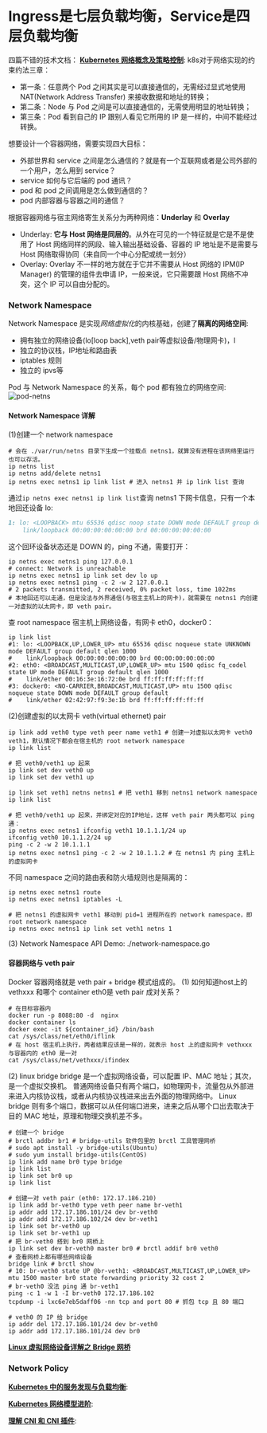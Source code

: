 
# Ingress是七层负载均衡，Service是四层负载均衡
四篇不错的技术文档：
**[Kubernetes 网络概念及策略控制](https://mp.weixin.qq.com/s/kjOAlKTwaMZzVOiSuJE6fQ)**:
k8s对于网络实现的约束约法三章：
* 第一条：任意两个 Pod 之间其实是可以直接通信的，无需经过显式地使用 NAT(Network Address Transfer) 来接收数据和地址的转换；
* 第二条：Node 与 Pod 之间是可以直接通信的，无需使用明显的地址转换；
* 第三条：Pod 看到自己的 IP 跟别人看见它所用的 IP 是一样的，中间不能经过转换。

想要设计一个容器网络，需要实现四大目标：
* 外部世界和 service 之间是怎么通信的？就是有一个互联网或者是公司外部的一个用户，怎么用到 service？
* service 如何与它后端的 pod 通讯？
* pod 和 pod 之间调用是怎么做到通信的？
* pod 内部容器与容器之间的通信？

根据容器网络与宿主网络寄生关系分为两种网络：**Underlay** 和 **Overlay**
* Underlay: **它与 Host 网络是同层的**。从外在可见的一个特征就是它是不是使用了 Host 网络同样的网段、输入输出基础设备、容器的 IP 地址是不是需要与 Host 网络取得协同（来自同一个中心分配或统一划分）
* Overlay: Overlay 不一样的地方就在于它并不需要从 Host 网络的 IPM(IP Manager) 的管理的组件去申请 IP，一般来说，它只需要跟 Host 网络不冲突，这个 IP 可以自由分配的。

### Network Namespace
Network Namespace 是实现*网络虚拟化*的内核基础，创建了**隔离的网络空间**:
* 拥有独立的网络设备(lo[loop back],veth pair等虚拟设备/物理网卡)，l
* 独立的协议栈，IP地址和路由表
* iptables 规则
* 独立的 ipvs等

Pod 与 Network Namespace 的关系，每个 pod 都有独立的网络空间:
![pod-netns](https://mmbiz.qpic.cn/mmbiz_png/yvBJb5Iiafvlb8OibYd4dhFaNUPC2ACB78w7ib880uV985T2DagSYxTPo3op8dNknKTeGKMYRccOmVdPyVmb3TB0w/640?wx_fmt=png&tp=webp&wxfrom=5&wx_lazy=1&wx_co=1)


#### Network Namespace 详解
(1)创建一个 network namespace
```shell script
# 会在 ./var/run/netns 目录下生成一个挂载点 netns1，就算没有进程在该网络里运行也可以存活。
ip netns list
ip netns add/delete netns1
ip netns exec netns1 ip link list # 进入 netns1 并 ip link list 查询
```
通过`ip netns exec netns1 ip link list`查询 netns1 下网卡信息，只有一个本地回还设备 lo:
```markdown
1: lo: <LOOPBACK> mtu 65536 qdisc noop state DOWN mode DEFAULT group default qlen 1000
    link/loopback 00:00:00:00:00:00 brd 00:00:00:00:00:00
```
这个回环设备状态还是 DOWN 的，ping 不通，需要打开：
```shell script
ip netns exec netns1 ping 127.0.0.1
# connect: Network is unreachable
ip netns exec netns1 ip link set dev lo up
ip netns exec netns1 ping -c 2 -w 2 127.0.0.1
# 2 packets transmitted, 2 received, 0% packet loss, time 1022ms
# 本地回还可以走通，但是没法与外界通信(与宿主主机上的网卡)，就需要在 netns1 内创建一对虚拟的以太网卡，即 veth pair。
```

查 root namespace 宿主机上网络设备，有网卡 eth0，docker0：
```shell script
ip link list
#1: lo: <LOOPBACK,UP,LOWER_UP> mtu 65536 qdisc noqueue state UNKNOWN mode DEFAULT group default qlen 1000
#    link/loopback 00:00:00:00:00:00 brd 00:00:00:00:00:00
#2: eth0: <BROADCAST,MULTICAST,UP,LOWER_UP> mtu 1500 qdisc fq_codel state UP mode DEFAULT group default qlen 1000
#    link/ether 00:16:3e:16:72:0e brd ff:ff:ff:ff:ff:ff
#3: docker0: <NO-CARRIER,BROADCAST,MULTICAST,UP> mtu 1500 qdisc noqueue state DOWN mode DEFAULT group default
#    link/ether 02:42:97:f9:3e:1b brd ff:ff:ff:ff:ff:ff
```

(2)创建虚拟的以太网卡 veth(virtual ethernet) pair
```shell script
ip link add veth0 type veth peer name veth1 # 创建一对虚拟以太网卡 veth0 veth1，默认情况下都会在宿主机的 root network namespace
ip link list

# 把 veth0/veth1 up 起来
ip link set dev veth0 up
ip link set dev veth1 up

ip link set veth1 netns netns1 # 把 veth1 移到 netns1 network namespace
ip link list
 
# 把 veth0/veth1 up 起来，并绑定对应的IP地址，这样 veth pair 两头都可以 ping 通：
ip netns exec netns1 ifconfig veth1 10.1.1.1/24 up
ifconfig veth0 10.1.1.2/24 up
ping -c 2 -w 2 10.1.1.1
ip netns exec netns1 ping -c 2 -w 2 10.1.1.2 # 在 netns1 内 ping 主机上的虚拟网卡
```

不同 namespace 之间的路由表和防火墙规则也是隔离的：
```shell script
ip netns exec netns1 route
ip netns exec netns1 iptables -L

# 把 netns1 的虚拟网卡 veth1 移动到 pid=1 进程所在的 network namespace，即 root network namespace
ip netns exec netns1 ip link set veth1 netns 1
```

(3) Network Namespace API
Demo:
./network-namespace.go


#### 容器网络与 veth pair
Docker 容器网络就是 veth pair + bridge 模式组成的。
(1) 如何知道host上的 vethxxx 和哪个 container eth0是 veth pair 成对关系？
```shell script
# 在目标容器内
docker run -p 8088:80 -d  nginx
docker container ls
docker exec -it ${container_id} /bin/bash
cat /sys/class/net/eth0/iflink
# 在 host 宿主机上执行，两者结果应该是一样的，就表示 host 上的虚拟网卡 vethxxx 与容器内的 eth0 是一对
cat /sys/class/net/vethxxx/ifindex
```

(2) linux bridge
bridge 是一个虚拟网络设备，可以配置 IP、MAC 地址；其次，是一个虚拟交换机。
普通网络设备只有两个端口，如物理网卡，流量包从外部进来进入内核协议栈，或者从内核协议栈进来出去外面的物理网络中。
Linux bridge 则有多个端口，数据可以从任何端口进来，进来之后从哪个口出去取决于目的 MAC 地址，原理和物理交换机差不多。
```shell script
# 创建一个 bridge
# brctl addbr br1 # bridge-utils 软件包里的 brctl 工具管理网桥
# sudo apt install -y bridge-utils(Ubuntu)
# sudo yum install bridge-utils(CentOS)
ip link add name br0 type bridge
ip link list
ip link set br0 up
ip link list

# 创建一对 veth pair (eth0: 172.17.186.210)
ip link add br-veth0 type veth peer name br-veth1
ip addr add 172.17.186.101/24 dev br-veth0
ip addr add 172.17.186.102/24 dev br-veth1
ip link set br-veth0 up
ip link set br-veth1 up
# 把 br-veth0 搭到 br0 网桥上
ip link set dev br-veth0 master br0 # brctl addif br0 veth0
# 查看网桥上都有哪些网络设备
bridge link # brctl show
# 10: br-veth0 state UP @br-veth1: <BROADCAST,MULTICAST,UP,LOWER_UP> mtu 1500 master br0 state forwarding priority 32 cost 2
# br-veth0 没法 ping 通 br-veth1
ping -c 1 -w 1 -I br-veth0 172.17.186.102
tcpdump -i lxc6e7eb5daff06 -nn tcp and port 80 # 抓包 tcp 且 80 端口

# veth0 的 IP 给 bridge
ip addr del 172.17.186.101/24 dev br-veth0
ip addr add 172.17.186.101/24 dev br0
```

**[Linux 虚拟网络设备详解之 Bridge 网桥](https://www.cnblogs.com/bakari/p/10529575.html)**


### Network Policy

**[Kubernetes 中的服务发现与负载均衡](https://mp.weixin.qq.com/s/klc0GYAcTthPdUaF-O7izQ)**:


**[Kubernetes 网络模型进阶](https://mp.weixin.qq.com/s/Jm8VynGd506wN5-yiLHzdg)**:


**[理解 CNI 和 CNI 插件](https://mp.weixin.qq.com/s/sGTEp9m8PC2zhlEgcnqtZA)**:


